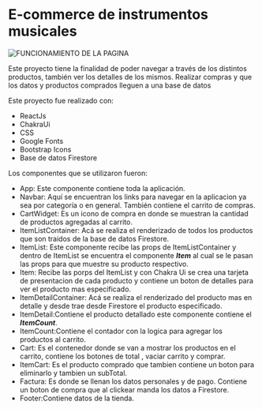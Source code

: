 # E-commerce de instrumentos musicales
![FUNCIONAMIENTO DE LA PAGINA](https://media.giphy.com/media/v1.Y2lkPTc5MGI3NjExMmM0MzBhOTkxNGY1MjVlYjUxYWNkMGRlNDEzZjM0NjQwYjRmMGU2NCZjdD1n/lwwDbsPAmHOyKRrTbe/giphy.gif)

Este proyecto tiene la finalidad de poder navegar a través de los distintos productos, también ver los detalles de los mismos. Realizar compras y que los datos y productos comprados lleguen a una base de datos

Este proyecto fue realizado con:
 -    ReactJs
-    ChakraUi
-    CSS
- Google Fonts
- Bootstrap Icons
- Base de datos Firestore

Los componentes que se utilizaron fueron:
-    App: Este componente contiene  toda la aplicación.
- Navbar: Aquí se encuentran los links para navegar en la aplicacion ya sea por categoría o en general. También contiene el carrito de compras.
- CartWidget: Es un icono de compra en donde se muestran la cantidad de productos agregadas al carrito.
- ItemListContainer: Acá se realiza el renderizado de todos los productos que son traidos de la base de datos Firestore.
- ItemList: Este componente recibe las props de ItemListContainer y dentro de ItemList se encuentra el componente **_Item_** al cual se le pasan las props para que muestre su producto respectivo.
- Item: Recibe las porps del ItemList y con Chakra Ui se crea una tarjeta de presentacion de cada producto y contiene un boton de detalles para ver el producto mas especificado.
- ItemDetailContainer: Acá se realiza el renderizado del producto mas en detalle y desde trae desde Firestore el producto especificado.
- ItemDetail:Contiene el producto detallado este componente contiene el **_ItemCount_**.
- ItemCount:Contiene el contador con la logica para agregar los productos al carrito.
- Cart: Es el contenedor donde se van a mostrar los productos en el carrito, contiene los botones de total , vaciar carrito y comprar.
- ItemCart: Es el producto comprado que tambien contiene un boton para eliminarlo y tambien un subTotal.
- Factura: Es donde se llenan los datos personales y de pago. Contiene un boton de compra que al clickear manda los datos a Firestore.
- Footer:Contiene datos de la tienda.


